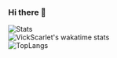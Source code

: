 ### Hi there 👋
![Stats](https://github-readme-stats.vercel.app/api?username=vickscarlet&show_icons=true&theme=gradient)  
![VickScarlet's wakatime stats](https://github-readme-stats.vercel.app/api/wakatime?username=vickscarlet&layout=compact&show_icons=true&theme=gradient)  
![TopLangs](https://github-readme-stats.vercel.app/api/top-langs?username=vickscarlet&layout=compact&show_icons=true&theme=gradient)  
